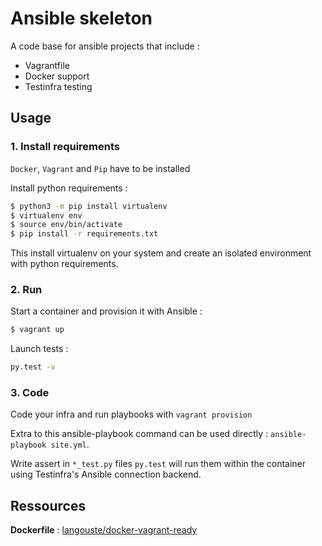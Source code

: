 Ansible skeleton
================

A code base for ansible projects that include :

* Vagrantfile
* Docker support
* Testinfra testing

Usage
-----

### 1. Install requirements

`Docker`, `Vagrant` and `Pip` have to be installed

Install python requirements :

```bash
$ python3 -m pip install virtualenv
$ virtualenv env
$ source env/bin/activate
$ pip install -r requirements.txt
```

This install virtualenv on your system and create an isolated environment with python requirements.

### 2. Run

Start a container and provision it with Ansible :

```bash
$ vagrant up
```

Launch tests :

```bash
py.test -v
```

### 3. Code

Code your infra and run playbooks with `vagrant provision`

Extra to this ansible-playbook command can be used directly : `ansible-playbook site.yml`.

Write assert in `*_test.py` files `py.test` will run them within the container using Testinfra's Ansible connection backend.

Ressources
----------

**Dockerfile** : [langouste/docker-vagrant-ready](https://github.com/langouste/docker-vagrant-ready/blob/master/Dockerfile)
